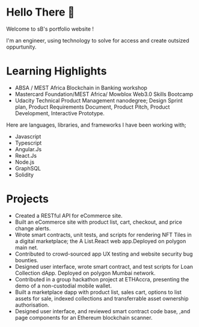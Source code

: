 
# Hello There 👋
Welcome to sB's portfolio website !

I'm an engineer, using technology to solve for access and create outsized oppurtunity.


# Learning Highlights
  - ABSA / MEST Africa Blockchain in Banking workshop 
  - Mastercard Foundation/MEST Africa/ Mowblox Web3.0 Skills Bootcamp
  - Udacity Technical Product Management nanodegree; Design Sprint plan, Product Requirements Document, Product Pitch, Product Development, Interactive Prototype.


Here are languages, libraries, and frameworks I have been working with;

 -  Javascript
 -  Typescript
 -  Angular.Js
 -  React.Js
 -  Node.js
 -  GraphSQL
 -  Solidity
 
   
# Projects
- Created a RESTful API for eCommerce site.
- Built an eCommerce site with product list, cart, checkout, and price change alerts.
- Wrote smart contracts, unit tests, and scripts for rendering NFT Tiles in a digital marketplace; the A List.React web app.Deployed on polygon main net.
- Contributed to crowd-sourced app UX testing and website security bug bounties.
- Designed user interface, wrote smart contract, and test scripts for Loan Collection dApp. Deployed on polygon Mumbai network.
- Contributed in a group hackathon project at ETHAccra, presenting the demo of a non-custodial mobile wallet.
- Built a marketplace dapp with product list, sales cart, options to list assets for sale, indexed collections and transferrable asset ownership authorisation.
- Designed user interface, and reviewed smart contract code base, ,and page components for an  Ethereum blockchain scanner.




